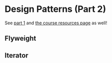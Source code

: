 Design Patterns (Part 2)
=======================

See [part 1](../11_static_singleton/design_patterns_1.md) and [the course resources page](https://github.com/muzny/csci3010-cuboulder/blob/master/resources.md#design-patterns-game-programming-blog) as well!


Flyweight
---------


Iterator
-------
